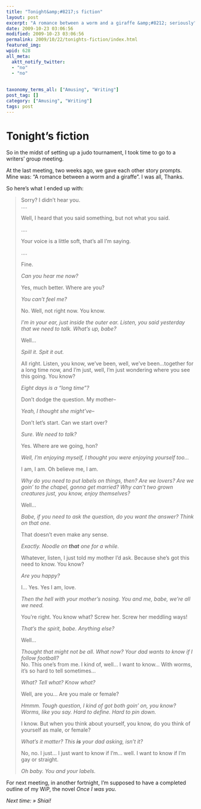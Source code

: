 ```yaml
---
title: "Tonight&amp;#8217;s fiction"
layout: post
excerpt: "A romance between a worm and a giraffe &amp;#8212; seriously"
date: 2009-10-23 03:06:56
modified: 2009-10-23 03:06:56
permalink: 2009/10/22/tonights-fiction/index.html
featured_img: 
wpid: 628
all_meta: 
  aktt_notify_twitter:
  - "no"
  - "no"
  
  
taxonomy_terms_all: ["Amusing", "Writing"]
post_tag: []
category: ["Amusing", "Writing"]
tags: post
---
```


# Tonight&#8217;s fiction

So in the midst of setting up a judo tournament, I took time to go to a writers’ group meeting.

At the last meeting, two weeks ago, we gave each other story prompts. Mine was: “A romance between a worm and a giraffe”. I was all, Thanks.

So here’s what I ended up with:

> Sorry? I didn’t hear you.  
> ….
> 
> Well, I heard that you said something, but not what you said.
> 
> ….
> 
> Your voice is a little soft, that’s all I’m saying.
> 
> ….
> 
> Fine.
> 
> *Can you hear me now?*
> 
> Yes, much better. Where are you?
> 
> *You can’t feel me?*
> 
> No. Well, not right now. You know.
> 
> *I’m in your ear, just inside the outer ear. Listen, you said yesterday that we need to talk. What’s up, babe?*
> 
> Well…
> 
> *Spill it. Spit it out.*
> 
> All right. Listen, you know, we’ve been, well, we’ve been…together for a long time now, and I’m just, well, I’m just wondering where you see this going. You know?
> 
> *Eight days is a “long time”?*
> 
> Don’t dodge the question. My mother–
> 
> *Yeah, I thought she might’ve–*
> 
> Don’t let’s start. Can we start over?
> 
> *Sure. We need to talk?*
> 
> Yes. Where are we going, hon?
> 
> *Well, I’m enjoying myself, I thought you were enjoying yourself too…*
> 
> I am, I am. Oh believe me, I am.
> 
> *Why do you need to put labels on things, then? Are we lovers? Are we goin’ to the chapel, gonna get married? Why can’t two grown creatures just, you know, enjoy themselves?*
> 
> Well…
> 
> *Babe, if you need to ask the question, do you want the answer? Think on that one.*
> 
> That doesn’t even make any sense.
> 
> *Exactly. Noodle on **that** one for a while.*
> 
> Whatever, listen, I just told my mother I’d ask. Because she’s got this need to know. You know?
> 
> *Are you happy?*
> 
> I… Yes. Yes I am, love.
> 
> *Then the hell with your mother’s nosing. You and me, babe, we’re all we need.*
> 
> You’re right. You know what? Screw her. Screw her meddling ways!
> 
> *That’s the spirit, babe. Anything else?*
> 
> Well…
> 
> *Thought that might not be all. What now? Your dad wants to know if I follow football?*   
> No. This one’s from me. I kind of, well… I want to know… With worms, it’s so hard to tell sometimes…
> 
> *What? Tell what? Know what?*
> 
> Well, are you… Are you male or female?
> 
> *Hmmm. Tough question, I kind of got both goin’ on, you know? Worms, like you say. Hard to define. Hard to pin down.*
> 
> I know. But when you think about yourself, you know, do you think of yourself as male, or female?
> 
> *What’s it matter? This **is** your dad asking, isn’t it?*
> 
> No, no. I just… I just want to know if I’m… well. I want to know if I’m gay or straight.
> 
> *Oh baby. You and your labels.*

For next meeting, in another fortnight, I’m supposed to have a completed outline of my WiP, the novel *Once I was you*.

*Next time: » Shiai!*